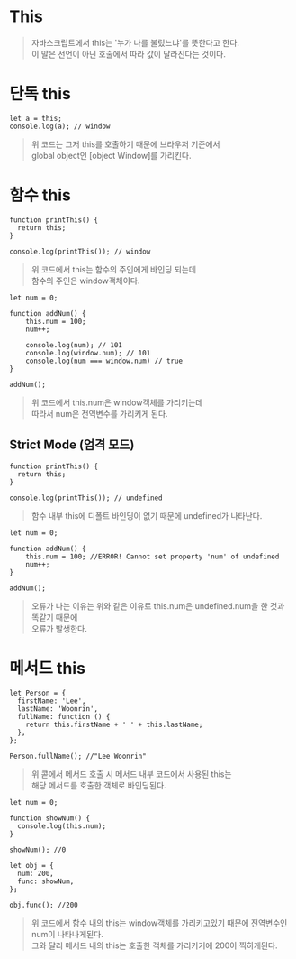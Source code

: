# This
> 자바스크립트에서 this는 '누가 나를 불렀느냐'를 뜻한다고 한다.  
> 이 말은 선언이 아닌 호출에서 따라 값이 달라진다는 것이다.

# 단독 this
```
let a = this;
console.log(a); // window
```
> 위 코드는 그저 this를 호출하기 때문에 브라우저 기준에서  
> global object인 [object Window]를 가리킨다.

# 함수 this
```
function printThis() {
  return this;
}

console.log(printThis()); // window
```
> 위 코드에서 this는 함수의 주인에게 바인딩 되는데  
> 함수의 주인은 window객체이다.

```
let num = 0;

function addNum() {
    this.num = 100;
    num++;

    console.log(num); // 101
    console.log(window.num); // 101
    console.log(num === window.num) // true
}

addNum();
```
> 위 코드에서 this.num은 window객체를 가리키는데  
> 따라서 num은 전역변수를 가리키게 된다.

## Strict Mode (엄격 모드)
```
function printThis() {
  return this;
}

console.log(printThis()); // undefined
```
> 함수 내부 this에 디폴트 바인딩이 없기 때문에 undefined가 나타난다.

```
let num = 0;

function addNum() {
    this.num = 100; //ERROR! Cannot set property 'num' of undefined
    num++;
}

addNum();
```
> 오류가 나는 이유는 위와 같은 이유로 this.num은 undefined.num을 한 것과 똑같기 때문에  
> 오류가 발생한다.

# 메서드 this
```
let Person = {
  firstName: 'Lee',
  lastName: 'Woonrin',
  fullName: function () {
    return this.firstName + ' ' + this.lastName;
  },
};
 
Person.fullName(); //"Lee Woonrin"
```
> 위 콛에서 메서드 호출 시 메서드 내부 코드에서 사용된 this는  
> 해당 메서드를 호출한 객체로 바인딩된다.

```
let num = 0;
 
function showNum() {
  console.log(this.num);
}
 
showNum(); //0
 
let obj = {
  num: 200,
  func: showNum,
};
 
obj.func(); //200
```
> 위 코드에서 함수 내의 this는 window객체를 가리키고있기 때문에 전역변수인 num이 나타나게된다.  
> 그와 달리 메서드 내의 this는 호출한 객체를 가리키기에 200이 찍히게된다.
